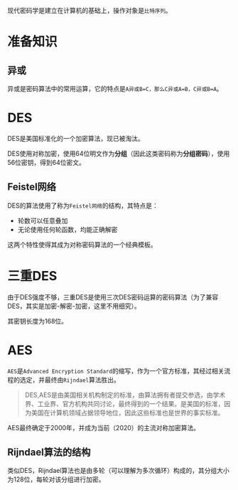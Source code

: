 现代密码学是建立在计算机的基础上，操作对象是`比特序列`。

# 准备知识

## 异或

异或是密码算法中的常用运算，它的特点是`A异或B=C，那么C异或A=B，C异或B=A`。

# DES

DES是美国标准化的一个加密算法，现已被淘汰。

DES使用对称加密，使用64位明文作为**分组**（因此这类密码称为**分组密码**），使用56位密钥，得到64位密文。

## Feistel网络

DES的算法使用了称为`Feistel网络`的结构，其特点是：

- 轮数可以任意叠加
- 无论使用任何轮函数，均能正确解密

这两个特性使得其成为对称密码算法的一个经典模板。

# 三重DES

由于DES强度不够，三重DES是使用三次DES密码运算的密码算法（为了兼容DES，其实是加密-解密-加密，这里不用细究）。

其密钥长度为168位。

# AES

`AES`是`Advanced Encryption Standard`的缩写，作为一个官方标准，其经过相关流程的选定，并最终由`Rijndael`算法胜出。

>DES,AES是由美国相关机构制定的标准，由算法拥有者提交参选，由学术界、工业界、官方机构共同讨论，最终得到的一个结果。是美国的标准，因为美国在计算机领域占据领导地位，因此这些标准也是世界的事实标准。

AES最终确定于2000年，并成为当前（2020）的主流对称加密算法。

## Rijndael算法的结构

类似DES，Rijndael算法也是由多轮（可以理解为多次循环）构成的，其分组大小为128位，每轮对该分组进行加密。